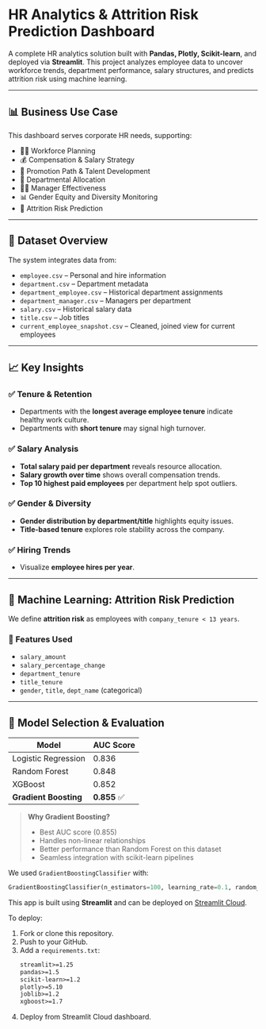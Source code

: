 # HR Analytics & Attrition Risk Prediction Dashboard

A complete HR analytics solution built with **Pandas, Plotly, Scikit-learn**, and deployed via **Streamlit**. This project analyzes employee data to uncover workforce trends, department performance, salary structures, and predicts attrition risk using machine learning.

---

## 📊 Business Use Case

This dashboard serves corporate HR needs, supporting:

- 👨‍💼 Workforce Planning  
- 💰 Compensation & Salary Strategy  
- 🚀 Promotion Path & Talent Development  
- 🏢 Departmental Allocation  
- 🧑‍⚖️ Manager Effectiveness  
- 📊 Gender Equity and Diversity Monitoring  
- 🔮 Attrition Risk Prediction  

---

## 📂 Dataset Overview

The system integrates data from:

- `employee.csv` – Personal and hire information  
- `department.csv` – Department metadata  
- `department_employee.csv` – Historical department assignments  
- `department_manager.csv` – Managers per department  
- `salary.csv` – Historical salary data  
- `title.csv` – Job titles  
- `current_employee_snapshot.csv` – Cleaned, joined view for current employees  

---

## 📈 Key Insights

### ✅ Tenure & Retention
- Departments with the **longest average employee tenure** indicate healthy work culture.
- Departments with **short tenure** may signal high turnover.

### ✅ Salary Analysis
- **Total salary paid per department** reveals resource allocation.
- **Salary growth over time** shows overall compensation trends.
- **Top 10 highest paid employees** per department help spot outliers.

### ✅ Gender & Diversity
- **Gender distribution by department/title** highlights equity issues.
- **Title-based tenure** explores role stability across the company.

### ✅ Hiring Trends
- Visualize **employee hires per year**.

---

## 🔮 Machine Learning: Attrition Risk Prediction

We define **attrition risk** as employees with `company_tenure < 13 years`.

### 🔢 Features Used
- `salary_amount`  
- `salary_percentage_change`  
- `department_tenure`  
- `title_tenure`  
- `gender`, `title`, `dept_name` (categorical)

---

## 🤖 Model Selection & Evaluation

| Model               | AUC Score |
|--------------------|-----------|
| Logistic Regression| 0.836     |
| Random Forest      | 0.848     |
| XGBoost            | 0.852     |
| **Gradient Boosting**  | **0.855** ✅ |

> **Why Gradient Boosting?**
> - Best AUC score (0.855)
> - Handles non-linear relationships
> - Better performance than Random Forest on this dataset
> - Seamless integration with scikit-learn pipelines

We used `GradientBoostingClassifier` with:
```python
GradientBoostingClassifier(n_estimators=100, learning_rate=0.1, random_state=42)
```

This app is built using **Streamlit** and can be deployed on [Streamlit Cloud](https://hr-analyticsai-in-business-9erm3kef6xxniet783cm8c.streamlit.app/).

To deploy:
1. Fork or clone this repository.
2. Push to your GitHub.
3. Add a `requirements.txt`:
    ```txt
    streamlit>=1.25
    pandas>=1.5
    scikit-learn>=1.2
    plotly>=5.10
    joblib>=1.2
    xgboost>=1.7
    ```
4. Deploy from Streamlit Cloud dashboard.
